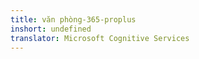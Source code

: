 ```yaml
---
title: văn phòng-365-proplus
inshort: undefined
translator: Microsoft Cognitive Services
---
```




